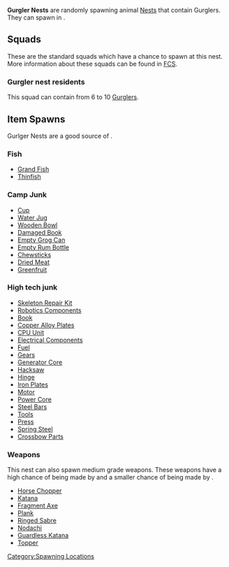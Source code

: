 **Gurgler Nests** are randomly spawning animal [Nests](Nest.md "wikilink")
that contain Gurglers. They can spawn in [](Fishman_Island.md).

## Squads

These are the standard squads which have a chance to spawn at this nest.
More information about these squads can be found in
[FCS](Forgotten_Construction_Set.md "wikilink").

### Gurgler nest residents

This squad can contain from 6 to 10 [Gurglers](Gurgler.md "wikilink").

## Item Spawns

Gurlger Nests are a good source of [](Gurgler_Egg.md).

### Fish

- [Grand Fish](Grand_Fish.md "wikilink")
- [Thinfish](Thinfish.md "wikilink")

### Camp Junk

- [Cup](Cup.md "wikilink")
- [Water Jug](Water_Jug.md "wikilink")
- [Wooden Bowl](Wooden_Bowl.md "wikilink")
- [Damaged Book](Damaged_Book.md "wikilink")
- [Empty Grog Can](Empty_Grog_Can.md "wikilink")
- [Empty Rum Bottle](Empty_Rum_Bottle.md "wikilink")
- [Chewsticks](Chewsticks.md "wikilink")
- [Dried Meat](Dried_Meat.md "wikilink")
- [Greenfruit](Greenfruit.md "wikilink")

### High tech junk

- [Skeleton Repair Kit](Skeleton_Repair_Kit.md "wikilink")
- [Robotics Components](Robotics_Components.md "wikilink")
- [Book](Book.md "wikilink")
- [Copper Alloy Plates](Copper_Alloy_Plates.md "wikilink")
- [CPU Unit](CPU_Unit.md "wikilink")
- [Electrical Components](Electrical_Components.md "wikilink")
- [Fuel](Fuel.md "wikilink")
- [Gears](Gears.md "wikilink")
- [Generator Core](Generator_Core.md "wikilink")
- [Hacksaw](Hacksaw.md "wikilink")
- [Hinge](Hinge.md "wikilink")
- [Iron Plates](Iron_Plate.md "wikilink")
- [Motor](Motor.md "wikilink")
- [Power Core](Power_Core.md "wikilink")
- [Steel Bars](Steel_Bars.md "wikilink")
- [Tools](Tools.md "wikilink")
- [Press](Press.md "wikilink")
- [Spring Steel](Spring_Steel.md "wikilink")
- [Crossbow Parts](Crossbow_Parts.md "wikilink")

### Weapons

This nest can also spawn medium grade weapons. These weapons have a high
chance of being made by [](Catun_Scrapmaster_(Manufacturer).md) and a smaller
chance of being made by [](Skeleton_Smiths_(Manufacturer).md).

- [Horse Chopper](Horse_Chopper.md "wikilink")
- [Katana](Katana.md "wikilink")
- [Fragment Axe](Fragment_Axe.md "wikilink")
- [Plank](Plank.md "wikilink")
- [Ringed Sabre](Ringed_Sabre.md "wikilink")
- [Nodachi](Nodachi.md "wikilink")
- [Guardless Katana](Guardless_Katana.md "wikilink")
- [Topper](Topper.md "wikilink")

[Category:Spawning Locations](Category:Spawning_Locations "wikilink")